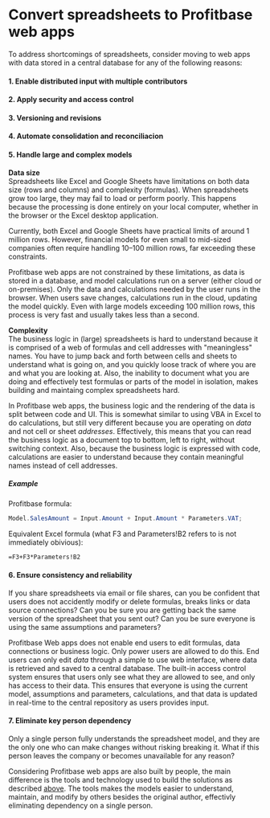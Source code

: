 # Convert spreadsheets to Profitbase web apps

To address shortcomings of spreadsheets, consider moving to web apps with data stored in a central database for any of the following reasons:   
#### 1. Enable distributed input with multiple contributors

#### 2. Apply security and access control
  

#### 3. Versioning and revisions

#### 4. Automate consolidation and reconciliacion

#### 5. Handle large and complex models
**Data size**  
Spreadsheets like Excel and Google Sheets have limitations on both data size (rows and columns) and complexity (formulas). When spreadsheets grow too large, they may fail to load or perform poorly. This happens because the processing is done entirely on your local computer, whether in the browser or the Excel desktop application.

Currently, both Excel and Google Sheets have practical limits of around 1 million rows. However, financial models for even small to mid-sized companies often require handling 10–100 million rows, far exceeding these constraints.

Profitbase web apps are not constrained by these limitations, as data is stored in a database, and model calculations run on a server (either cloud or on-premises). Only the data and calculations needed by the user runs in the browser. When users save changes, calculations run in the cloud, updating the model quickly. Even with large models exceeding 100 million rows, this process is very fast and usually takes less than a second. 

**Complexity**  
The business logic in (large) spreadsheets is hard to understand because it is comprised of a web of formulas and cell addresses with "meaningless" names. You have to jump back and forth between cells and sheets to understand what is going on, and you quickly loose track of where you are and what you are looking at. Also, the inability to document what you are doing and effectively test formulas or parts of the model in isolation, makes building and maintaing complex spreadsheets hard.

In Profitbase web apps, the business logic and the rendering of the data is split between code and UI. This is somewhat similar to using VBA in Excel to do calculations, but still very different because you are operating on _data_ and not cell or sheet _addresses_. Effectively, this means that you can read the business logic as a document top to bottom, left to right, without switching context. Also, because the business logic is expressed with code, calculations are easier to understand because they contain meaningful names instead of cell addresses.

##### Example

Profitbase formula:  
```csharp
Model.SalesAmount = Input.Amount + Input.Amount * Parameters.VAT;
```

Equivalent Excel formula (what F3 and Parameters!B2 refers to is not immediately obivious):
```excel
=F3+F3*Parameters!B2
```

#### 6. Ensure consistency and reliability
If you share spreadsheets via email or file shares, can you be confident that users does not accidently modify or delete formulas, breaks links or data source connections? Can you be sure you are getting back the same version of the spreadsheet that you sent out? Can you be sure  everyone is using the same assumptions and parameters?

Profitbase Web apps does not enable end users to edit formulas, data connections or business logic. Only power users are allowed to do this. End users can only edit _data_ through a simple to use web interface, where data is retrieved and saved to a central database. The built-in access control system ensures that users only see what they are allowed to see, and only has access to their data. This ensures that everyone is using the current model, assumptions and parameters, calculations, and that data is updated in real-time to the central repository as users provides input.

#### 7. Eliminate key person dependency
Only a single person fully understands the spreadsheet model, and they are the only one who can make changes without risking breaking it. What if this person leaves the company or becomes unavailable for any reason?  

Considering Profitbase web apps are also built by people, the main difference is the tools and technology used to build the solutions as described [above](#5-large-and-complex-models). The tools makes the models easier to understand, maintain, and modify by others besides the original author, effectivly eliminating dependency on a single person.  




